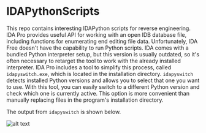 # IDAPythonScripts
This repo contains interesting IDAPython scripts for reverse engineering. IDA Pro provides useful API for working with an open IDB database file, including functions for enumerating end editing file data. Unfortunately, IDA Free doesn't have the capability to run Python scripts. IDA comes with a bundled Python interpreter setup, but this version is usually outdated, so it's often necessary to retarget the tool to work with the already installed interpreter. IDA Pro includes a tool to simplify this process, called `idapyswitch.exe`, which is located in the installation directory. `idapyswitch` detects installed Python versions and allows you to select that one you want to use. With this tool, you can easily switch to a different Python version and check which one is currently active. This option is more convenient than manually replacing files in the program's installation directory. 

The output from `idapyswitch` is shown below.

![alt text](https://github.com/user-attachments/assets/00137a2f-75ac-473e-b9f1-9167d4732d9b)
